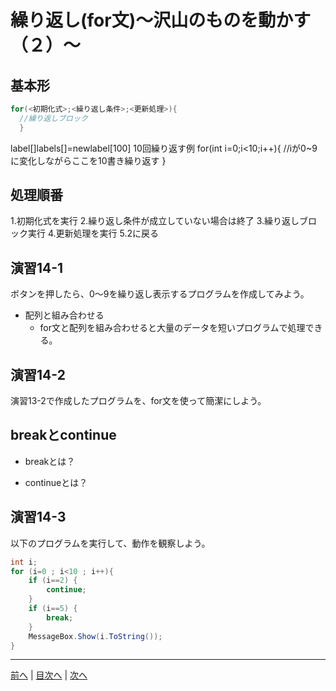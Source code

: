 # 繰り返し(for文)～沢山のものを動かす（２）～

## 基本形

```cs
for(<初期化式>;<繰り返し条件>;<更新処理>){
  //繰り返しブロック
  }
```
label[]labels[]=newlabel[100]
10回繰り返す例
for(int i=0;i<10;i++){
//iが0~9に変化しながらここを10書き繰り返す
}
## 処理順番
1.初期化式を実行
2.繰り返し条件が成立していない場合は終了
3.繰り返しブロック実行
4.更新処理を実行
5.2に戻る

## 演習14-1
ボタンを押したら、0～9を繰り返し表示するプログラムを作成してみよう。

- 配列と組み合わせる
  - for文と配列を組み合わせると大量のデータを短いプログラムで処理できる。

## 演習14-2
演習13-2で作成したプログラムを、for文を使って簡潔にしよう。

## breakとcontinue
- breakとは？

- continueとは？

## 演習14-3
以下のプログラムを実行して、動作を観察しよう。

```cs
int i;
for (i=0 ; i<10 ; i++){
    if (i==2) {
        continue;
    }
    if (i==5) {
        break;
    }
    MessageBox.Show(i.ToString());
}
```

---

[前へ](13.md) | [目次へ](README.md#%E7%9B%AE%E6%AC%A1) | [次へ](15.md)
